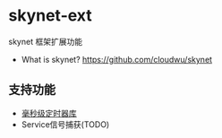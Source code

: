 # skynet-ext
skynet 框架扩展功能
* What is skynet? https://github.com/cloudwu/skynet

## 支持功能
* [毫秒级定时器库](https://github.com/xingshuo/skynet-ext/blob/main/doc/MSTimer.md)<br>
* Service信号捕获(TODO)